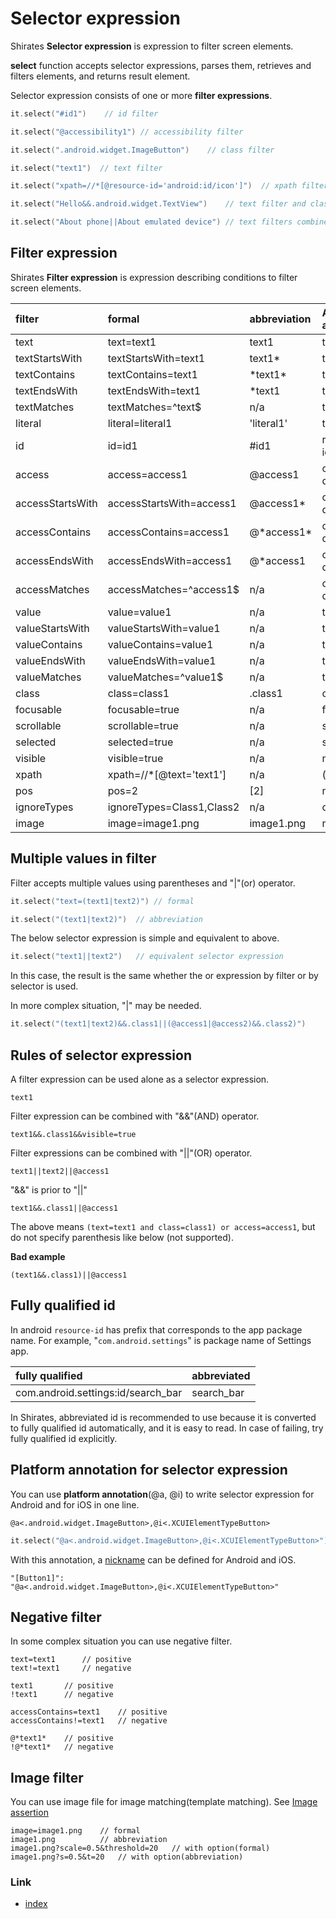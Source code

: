 # Selector expression

Shirates **Selector expression** is expression to filter screen elements.

**select** function accepts selector expressions, parses them, retrieves and filters elements, and returns result
element.

Selector expression consists of one or more **filter expressions**.

```kotlin
it.select("#id1")    // id filter

it.select("@accessibility1") // accessibility filter

it.select(".android.widget.ImageButton")    // class filter

it.select("text1")  // text filter

it.select("xpath=//*[@resource-id='android:id/icon']")  // xpath filter

it.select("Hello&&.android.widget.TextView")    // text filter and class filter combined with "&&"(and) operator

it.select("About phone||About emulated device") // text filters combined with "||"(or) operator
```

## Filter expression

Shirates **Filter expression** is expression describing conditions to filter screen elements.

| filter           | formal                    | abbreviation | Android attribute | iOS attribute |
|:-----------------|:--------------------------|:-------------|:------------------|:--------------|
| text             | text=text1                | text1        | text              | label         |
| textStartsWith   | textStartsWith=text1      | text1*       | text              | label         |
| textContains     | textContains=text1        | \*text1*     | text              | label         |
| textEndsWith     | textEndsWith=text1        | *text1       | text              | label         |
| textMatches      | textMatches=^text$        | n/a          | text              | label         |
| literal          | literal=literal1          | 'literal1'   | text              | label         |
| id               | id=id1                    | #id1         | resource-id       | name          |
| access           | access=access1            | @access1     | content-desc      | name          |
| accessStartsWith | accessStartsWith=access1  | @access1*    | content-desc      | name          |
| accessContains   | accessContains=access1    | @\*access1*  | content-desc      | name          |
| accessEndsWith   | accessEndsWith=access1    | @*access1    | content-desc      | name          |
| accessMatches    | accessMatches=^access1$   | n/a          | content-desc      | name          |
| value            | value=value1              | n/a          | text              | value         |
| valueStartsWith  | valueStartsWith=value1    | n/a          | text              | value         |
| valueContains    | valueContains=value1      | n/a          | text              | value         |
| valueEndsWith    | valueEndsWith=value1      | n/a          | text              | value         |
| valueMatches     | valueMatches=^value1$     | n/a          | text              | value         |
| class            | class=class1              | .class1      | class             | type          |
| focusable        | focusable=true            | n/a          | focusable         | n/a           |
| scrollable       | scrollable=true           | n/a          | scrollable        | n/a           |
| selected         | selected=true             | n/a          | selected          | n/a           |
| visible          | visible=true              | n/a          | n/a               | visible       |
| xpath            | xpath=//*[@text='text1']  | n/a          | (arbitrary)       | (arbitrary)   |
| pos              | pos=2                     | [2]          | n/a               | n/a           |
| ignoreTypes      | ignoreTypes=Class1,Class2 | n/a          | class             | type          |
| image            | image=image1.png          | image1.png   | n/a               | n/a           |

## Multiple values in filter

Filter accepts multiple values using parentheses and "|"(or) operator.

```kotlin
it.select("text=(text1|text2)") // formal

it.select("(text1|text2)")  // abbreviation
```

The below selector expression is simple and equivalent to above.

```kotlin
it.select("text1||text2")   // equivalent selector expression
```

In this case, the result is the same whether the or expression by filter or by selector is used.

In more complex situation, "|" may be needed.

```kotlin
it.select("(text1|text2)&&.class1||(@access1|@access2)&&.class2)")
```

## Rules of selector expression

A filter expression can be used alone as a selector expression.

```
text1
```

Filter expression can be combined with "&&"(AND) operator.

```
text1&&.class1&&visible=true
```

Filter expressions can be combined with "||"(OR) operator.

```
text1||text2||@access1
```

"&&" is prior to "||"

```
text1&&.class1||@access1
```

The above means `(text=text1 and class=class1) or access=access1`, but do not specify parenthesis like below (not
supported).

**Bad example**

```
(text1&&.class1)||@access1
```

## Fully qualified id

In android `resource-id` has prefix that corresponds to the app package name. For example, "`com.android.settings`" is
package name of Settings app.

| fully qualified                    | abbreviated |
|:-----------------------------------|:------------|
| com.android.settings:id/search_bar | search_bar  |

In Shirates, abbreviated id is recommended to use because it is converted to fully qualified id automatically, and it
is easy to read. In case of failing, try fully qualified id explicitly.

## Platform annotation for selector expression

You can use **platform annotation**(@a, @i) to write selector expression for Android and for iOS in one line.

```
@a<.android.widget.ImageButton>,@i<.XCUIElementTypeButton>
```

```kotlin
it.select("@a<.android.widget.ImageButton>,@i<.XCUIElementTypeButton>")
```

With this annotation, a [nickname](nickname/nickname.md) can be defined for Android and iOS.

```
"[Button1]": "@a<.android.widget.ImageButton>,@i<.XCUIElementTypeButton>"
```

## Negative filter

In some complex situation you can use negative filter.

```
text=text1      // positive
text!=text1     // negative

text1       // positive
!text1      // negative

accessContains=text1    // positive
accessContains!=text1   // negative

@*text1*    // positive
!@*text1*   // negative
```

## Image filter

You can use image file for image matching(template matching).
See [Image assertion](../function_property/asserting_image/image_assertion.md)

```
image=image1.png    // formal
image1.png          // abbreviation
image1.png?scale=0.5&threshold=20   // with option(formal)
image1.png?s=0.5&t=20   // with option(abbreviation)
```

### Link

- [index](../../index.md)
